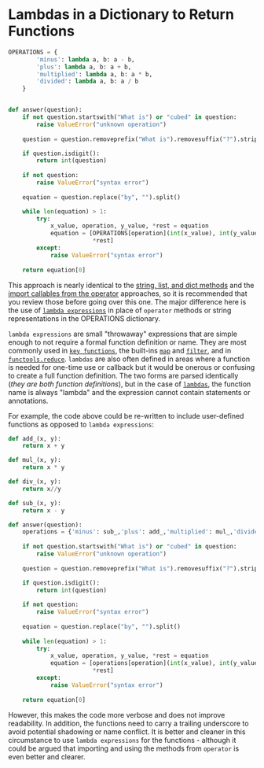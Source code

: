 # Lambdas in a Dictionary to Return Functions


```python
OPERATIONS = {
        'minus': lambda a, b: a - b,
        'plus': lambda a, b: a + b,
        'multiplied': lambda a, b: a * b,
        'divided': lambda a, b: a / b
    }


def answer(question):
    if not question.startswith("What is") or "cubed" in question:
        raise ValueError("unknown operation")
    
    question = question.removeprefix("What is").removesuffix("?").strip()

    if question.isdigit(): 
        return int(question)
    
    if not question: 
        raise ValueError("syntax error")
    
    equation = question.replace("by", "").split()

    while len(equation) > 1:
        try:
            x_value, operation, y_value, *rest = equation
            equation = [OPERATIONS[operation](int(x_value), int(y_value)),
                        *rest]
        except:
            raise ValueError("syntax error")
    
    return equation[0]
```

This approach is nearly identical to the [string, list, and dict methods][approach-string-list-and-dict-methods] and the [import callables from the operator][approach-import-callables-from-operator] approaches, so it is recommended that you review those before going over this one.
The major difference here is the use of [`lambda expressions`][lambdas] in place of `operator` methods or string representations in the OPERATIONS dictionary.

`lambda expressions` are small "throwaway" expressions that are simple enough to not require a formal function definition or name.
They are most commonly used in [`key functions`][key-functions], the built-ins [`map`][map] and [`filter`][filter], and in [`functools.reduce`][functools-reduce].
 `lambdas` are also often defined in areas where a function is needed for one-time use or callback but it would be onerous or confusing to create a full function definition.
The two forms are parsed identically (_they are both function definitions_), but in the case of [`lambdas`][lambda], the function name is always "lambda" and the expression cannot contain statements or annotations.

For example, the code above could be re-written to include user-defined functions as opposed to `lambda expressions`:


```python
def add_(x, y):
    return x + y

def mul_(x, y):
    return x * y

def div_(x, y):
    return x//y

def sub_(x, y):
    return x - y

def answer(question):
    operations = {'minus': sub_,'plus': add_,'multiplied': mul_,'divided': div_}
    
    if not question.startswith("What is") or "cubed" in question:
        raise ValueError("unknown operation")
    
    question = question.removeprefix("What is").removesuffix("?").strip()

    if question.isdigit(): 
        return int(question)
    
    if not question: 
        raise ValueError("syntax error")
    
    equation = question.replace("by", "").split()    
     
    while len(equation) > 1:
        try:
            x_value, operation, y_value, *rest = equation
            equation = [operations[operation](int(x_value), int(y_value)),
                        *rest]
        except:
            raise ValueError("syntax error")
    
    return equation[0]
```

However, this makes the code more verbose and does not improve readability.
In addition, the functions need to carry a trailing underscore to avoid potential shadowing or name conflict.
It is better and cleaner in this circumstance to use `lambda expressions` for the functions - although it could be argued that importing and using the methods from `operator` is even better and clearer.

[approach-import-callables-from-operator]: https://exercism.org/tracks/python/exercises/wordy/approaches/import-callables-from-operator
[approach-string-list-and-dict-methods]: https://exercism.org/tracks/python/exercises/wordy/approaches/string-list-and-dict-methods
[filter]: https://docs.python.org/3/library/functions.html#filter
[functools-reduce]: https://docs.python.org/3/library/functools.html#functools.reduce
[key-functions]: https://docs.python.org/3/howto/sorting.html#key-functions
[lambda]: https://docs.python.org/3/reference/expressions.html#lambda
[lambdas]: https://docs.python.org/3/howto/functional.html#small-functions-and-the-lambda-expression
[map]: https://docs.python.org/3/library/functions.html#map
